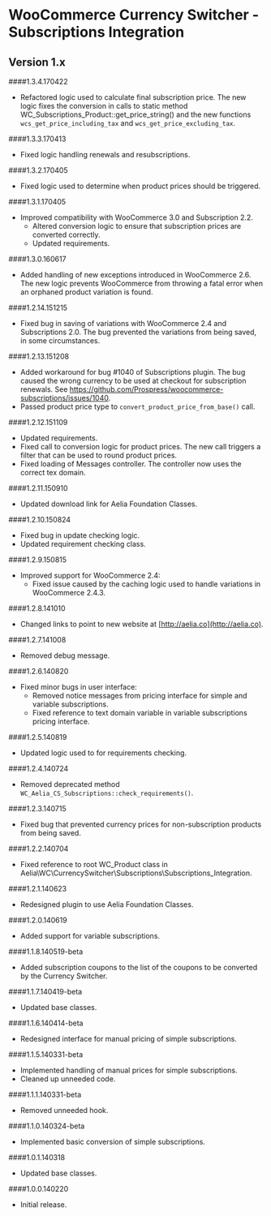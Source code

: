 # WooCommerce Currency Switcher - Subscriptions Integration

## Version 1.x
####1.3.4.170422
* Refactored logic used to calculate final subscription price. The new logic fixes the conversion in calls to static method WC_Subscriptions_Product::get_price_string() and the new functions `wcs_get_price_including_tax` and `wcs_get_price_excluding_tax`.

####1.3.3.170413
* Fixed logic handling renewals and resubscriptions.

####1.3.2.170405
* Fixed logic used to determine when product prices should be triggered.

####1.3.1.170405
* Improved compatibility with WooCommerce 3.0 and Subscription 2.2.
	* Altered conversion logic to ensure that subscription prices are converted correctly.
	* Updated requirements.

####1.3.0.160617
* Added handling of new exceptions introduced in WooCommerce 2.6. The new logic prevents WooCommerce from throwing a fatal error when an orphaned product variation is found.

####1.2.14.151215
* Fixed bug in saving of variations with WooCommerce 2.4 and Subscriptions 2.0. The bug prevented the variations from being saved, in some circumstances.

####1.2.13.151208
* Added workaround for bug #1040 of Subscriptions plugin. The bug caused the wrong currency to be used at checkout for subscription renewals. See  https://github.com/Prospress/woocommerce-subscriptions/issues/1040.
* Passed product price type to `convert_product_price_from_base()` call.

####1.2.12.151109
* Updated requirements.
* Fixed call to conversion logic for product prices. The new call triggers a filter that can be used to round product prices.
* Fixed loading of Messages controller. The controller now uses the correct tex domain.

####1.2.11.150910
* Updated download link for Aelia Foundation Classes.

####1.2.10.150824
* Fixed bug in update checking logic.
* Updated requirement checking class.

####1.2.9.150815
* Improved support for WooCommerce 2.4:
	* Fixed issue caused by the caching logic used to handle variations in WooCommerce 2.4.3.

####1.2.8.141010
* Changed links to point to new website at [http://aelia.co](http://aelia.co).

####1.2.7.141008
* Removed debug message.

####1.2.6.140820
* Fixed minor bugs in user interface:
	* Removed notice messages from pricing interface for simple and variable subscriptions.
	* Fixed reference to text domain variable in variable subscriptions pricing interface.

####1.2.5.140819
* Updated logic used to for requirements checking.

####1.2.4.140724
* Removed deprecated method `WC_Aelia_CS_Subscriptions::check_requirements()`.

####1.2.3.140715
* Fixed bug that prevented currency prices for non-subscription products from being saved.

####1.2.2.140704
* Fixed reference to root WC_Product class in Aelia\WC\CurrencySwitcher\Subscriptions\Subscriptions_Integration.

####1.2.1.140623
* Redesigned plugin to use Aelia Foundation Classes.

####1.2.0.140619
* Added support for variable subscriptions.

####1.1.8.140519-beta
* Added subscription coupons to the list of the coupons to be converted by the Currency Switcher.

####1.1.7.140419-beta
* Updated base classes.

####1.1.6.140414-beta
* Redesigned interface for manual pricing of simple subscriptions.

####1.1.5.140331-beta
* Implemented handling of manual prices for simple subscriptions.
* Cleaned up unneeded code.

####1.1.1.140331-beta
* Removed unneeded hook.

####1.1.0.140324-beta
* Implemented basic conversion of simple subscriptions.

####1.0.1.140318
* Updated base classes.

####1.0.0.140220
* Initial release.
